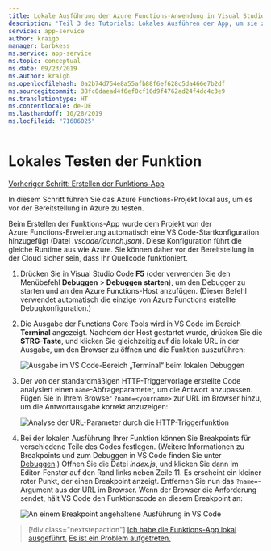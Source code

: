 ```yaml
---
title: Lokale Ausführung der Azure Functions-Anwendung in Visual Studio Code
description: 'Teil 3 des Tutorials: Lokales Ausführen der App, um sie zu testen.'
services: app-service
author: kraigb
manager: barbkess
ms.service: app-service
ms.topic: conceptual
ms.date: 09/23/2019
ms.author: kraigb
ms.openlocfilehash: 0a2b74d754e8a55afb88f6ef628c5da466e7b2df
ms.sourcegitcommit: 38fc0daead4f6ef0cf16d9f4762ad24f4dc4c3e9
ms.translationtype: HT
ms.contentlocale: de-DE
ms.lasthandoff: 10/28/2019
ms.locfileid: "71686025"
---
```

# <a name="test-the-function-locally"></a>Lokales Testen der Funktion

[Vorheriger Schritt: Erstellen der Funktions-App](tutorial-vscode-serverless-node-02.md)

In diesem Schritt führen Sie das Azure Functions-Projekt lokal aus, um es vor der Bereitstellung in Azure zu testen.

Beim Erstellen der Funktions-App wurde dem Projekt von der Azure Functions-Erweiterung automatisch eine VS Code-Startkonfiguration hinzugefügt (Datei *.vscode/launch.json*). Diese Konfiguration führt die gleiche Runtime aus wie Azure. Sie können daher vor der Bereitstellung in der Cloud sicher sein, dass Ihr Quellcode funktioniert.

1. Drücken Sie in Visual Studio Code **F5** (oder verwenden Sie den Menübefehl **Debuggen** > **Debuggen starten**), um den Debugger zu starten und an den Azure Functions-Host anzufügen. (Dieser Befehl verwendet automatisch die einzige von Azure Functions erstellte Debugkonfiguration.)

1. Die Ausgabe der Functions Core Tools wird in VS Code im Bereich **Terminal** angezeigt. Nachdem der Host gestartet wurde, drücken Sie die **STRG-Taste**, und klicken Sie gleichzeitig auf die lokale URL in der Ausgabe, um den Browser zu öffnen und die Funktion auszuführen:

    ![Ausgabe im VS Code-Bereich „Terminal“ beim lokalen Debuggen](media/functions-extension/local-test-output.png)

1. Der von der standardmäßigen HTTP-Triggervorlage erstellte Code analysiert einen `name`-Abfrageparameter, um die Antwort anzupassen. Fügen Sie in Ihrem Browser `?name=<yourname>` zur URL im Browser hinzu, um die Antwortausgabe korrekt anzuzeigen:

    ![Analyse der URL-Parameter durch die HTTP-Triggerfunktion](media/functions-extension/local-test-browser.png)

1. Bei der lokalen Ausführung Ihrer Funktion können Sie Breakpoints für verschiedene Teile des Codes festlegen. (Weitere Informationen zu Breakpoints und zum Debuggen in VS Code finden Sie unter [Debuggen](https://code.visualstudio.com/docs/editor/debugging).) Öffnen Sie die Datei *index.js*, und klicken Sie dann im Editor-Fenster auf den Rand links neben Zeile 11. Es erscheint ein kleiner roter Punkt, der einen Breakpoint anzeigt. Entfernen Sie nun das `?name=`-Argument aus der URL im Browser. Wenn der Browser die Anforderung sendet, hält VS Code den Funktionscode an diesem Breakpoint an:

    ![An einem Breakpoint angehaltene Ausführung in VS Code](media/functions-extension/debugging-breakpoint.png)

> [!div class="nextstepaction"]
> [Ich habe die Funktions-App lokal ausgeführt.](tutorial-vscode-serverless-node-04.md) [Es ist ein Problem aufgetreten.](https://www.research.net/r/PWZWZ52?tutorial=node-deployment-azurefunctions&step=run-app)
